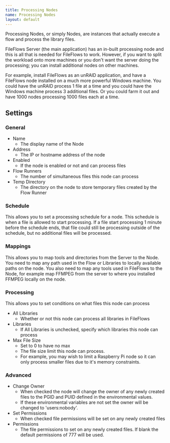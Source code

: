 ```yaml
---
title: Processing Nodes
name: Processing Nodes
layout: default
---
```


Processing Nodes, or simply Nodes, are instances that actually execute a flow and process the library files.

FileFlows Server (the main application) has an in-built processing node and this is all that is needed for FileFlows to work.  However, if you want to split the workload onto more machines or you don't want the server doing the processing; you can install additional nodes on other machines.

For example, install FileFlows as an unRAID application, and have a FileFlows node installed on a much more powerful Windows machine.  You could have the unRAID process 1 file at a time and you could have the Windows machine process 3 additional files.  Or you could farm it out and have 1000 nodes processing 1000 files each at a time. 

## Settings
### General
* Name
  * The display name of the Node
* Address
  * The IP or hostname address of the node
* Enabled
  * If the node is enabled or not and can process files
* Flow Runners
  * The number of simultaneous files this node can process
* Temp Directory
  * The directory on the node to store temporary files created by the Flow Runner

### Schedule
This allows you to set a processing schedule for a node.
This schedule is when a file is allowed to start processing.  If a file start processing 1 minute before the schedule ends, that file could still be processing outside of the schedule, but no additional files will be processed.

### Mappings
This allows you to map tools and directories from the Server to the Node.
You need to map any path used in the Flow or Libraries to locally available paths on the node.
You also need to map any tools used in FileFlows to the Node, for example map FFMPEG from the server to where you installed FFMPEG locally on the node.

### Processing
This allows you to set conditions on what files this node can process
* All Libraries
  * Whether or not this node can process all libraries in FileFlows
* Libraries
  * If All Libraries is unchecked, specify which libraries this node can process
* Max File Size
  * Set to 0 to have no max
  * The file size limit this node can process.
  * For example, you may wish to limit a Raspberry Pi node so it can only process smaller files due to it's memory constraints.

### Advanced
* Change Owner
  * When checked the node will change the owner of any newly created files to the PGID and PUID defined in the environmental values.
  * If these environmental variables are not set the owner will be changed to 'users:nobody'.
* Set Permissions 
  * When checked file permissions will be set on any newly created files
* Permissions
  * The file permissions to set on any newly created files.  If blank the default permissions of 777 will be used.